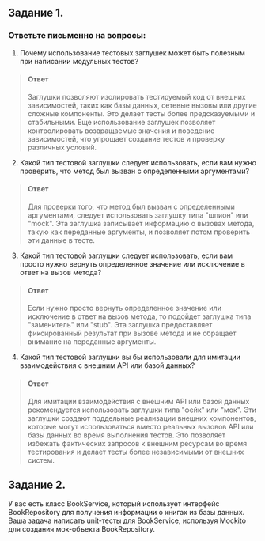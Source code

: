 ## Задание 1. 
### Ответьте письменно на вопросы:

1)  Почему использование тестовых заглушек может быть полезным при написании модульных тестов?

> #### Ответ    
> Заглушки позволяют изолировать тестируемый код от внешних зависимостей, таких как базы данных,
> сетевые вызовы или другие сложные компоненты. Это делает тесты более предсказуемыми и стабильными. 
> Еще использование заглушек позволяет контролировать возвращаемые значения и поведение зависимостей, 
> что упрощает создание тестов и проверку различных условий.

2) Какой тип тестовой заглушки следует использовать, если вам нужно проверить, что метод был вызван с определенными аргументами?

> #### Ответ
> Для проверки того, что метод был вызван с определенными аргументами, следует использовать заглушку типа "шпион" или "mock".
> Эта заглушка записывает информацию о вызовах метода, такую как переданные аргументы, и позволяет потом проверить эти данные в тесте.

3) Какой тип тестовой заглушки следует использовать, если вам просто нужно вернуть определенное значение или исключение в ответ на вызов метода?

> #### Ответ
> Если нужно просто вернуть определенное значение или исключение в ответ на вызов метода, то подойдет заглушка типа "заменитель" или "stub". 
> Эта заглушка предоставляет фиксированный результат при вызове метода и не обращает внимание на переданные аргументы.

4) Какой тип тестовой заглушки вы бы использовали для имитации  взаимодействия с внешним API или базой данных?

> #### Ответ
> Для имитации взаимодействия с внешним API или базой данных рекомендуется использовать заглушки типа "фейк" или "мок".
> Эти заглушки создают поддельные реализации внешних компонентов, которые могут использоваться вместо реальных вызовов API
> или базы данных во время выполнения тестов. Это позволяет избежать фактических запросов к внешним ресурсам во время тестирования 
> и делает тесты более независимыми от внешних систем.
## Задание 2.

У вас есть класс BookService, который использует интерфейс BookRepository для получения информации о книгах из базы данных.
Ваша задача написать unit-тесты для BookService, используя Mockito для создания мок-объекта BookRepository.
